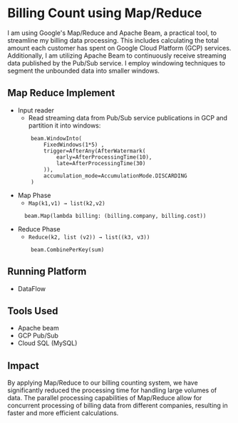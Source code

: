 # Billing Count using Map/Reduce

I am using Google's Map/Reduce and Apache Beam, a practical tool, to streamline my billing data processing. This includes calculating the total amount each customer has spent on Google Cloud Platform (GCP) services. Additionally, I am utilizing Apache Beam to continuously receive streaming data published by the Pub/Sub service. I employ windowing techniques to segment the unbounded data into smaller windows.

## Map Reduce Implement

- Input reader 
    - Read streaming data from Pub/Sub service publications in GCP and partition it into windows:
    ```
        beam.WindowInto(
            FixedWindows(1*5) , 
            trigger=AfterAny(AfterWatermark( 
                early=AfterProcessingTime(10),
                late=AfterProcessingTime(30)
            )),
            accumulation_mode=AccumulationMode.DISCARDING
        )
    ```
- Map Phase
    - `Map(k1,v1) → list(k2,v2)`
    ```
      beam.Map(lambda billing: (billing.company, billing.cost))  
    ```
- Reduce Phase
    - `Reduce(k2, list (v2)) → list((k3, v3))`
    ```
        beam.CombinePerKey(sum)
    ```

## Running Platform 
- DataFlow

## Tools Used
- Apache beam
- GCP Pub/Sub 
- Cloud SQL (MySQL)

## Impact
By applying Map/Reduce to our billing counting system, we have significantly reduced the processing time for handling large volumes of data. The parallel processing capabilities of Map/Reduce allow for concurrent processing of billing data from different companies, resulting in faster and more efficient calculations.